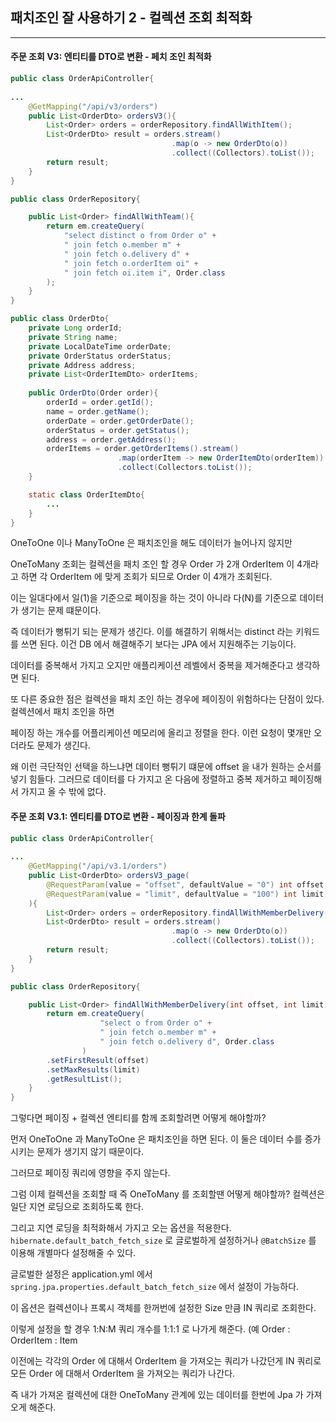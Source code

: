 ## 패치조인 잘 사용하기 2 - 컬렉션 조회 최적화 

***

#### 주문 조회 V3: 엔티티를 DTO로 변환 - 페치 조인 최적화 
```java
public class OrderApiController{
    
...
    @GetMapping("/api/v3/orders")
    public List<OrderDto> ordersV3(){
        List<Order> orders = orderRepository.findAllWithItem(); 
        List<OrderDto> result = orders.stream()
                                    .map(o -> new OrderDto(o))
                                    .collect((Collectors).toList()); 
        return result; 
    }
}
```

````java
public class OrderRepository{

    public List<Order> findAllWithTeam(){
        return em.createQuery(
            "select distinct o from Order o" +
            " join fetch o.member m" +
            " join fetch o.delivery d" + 
            " join fetch o.orderItem oi" +
            " join fetch oi.item i", Order.class
        );  
    } 
}
````

````java
public class OrderDto{
    private Long orderId;
    private String name;
    private LocalDateTime orderDate;
    private OrderStatus orderStatus;
    private Address address;
    private List<OrderItemDto> orderItems;
    
    public OrderDto(Order order){
        orderId = order.getId();
        name = order.getName();
        orderDate = order.getOrderDate();
        orderStatus = order.getStatus();
        address = order.getAddress();
        orderItems = order.getOrderItems().stream()
                        .map(orderItem -> new OrderItemDto(orderItem))
                        .collect(Collectors.toList()); 
    }

    static class OrderItemDto{
        ...
    }  
}
````

OneToOne 이나 ManyToOne 은 패치조인을 해도 데이터가 늘어나지 않지만 

OneToMany 조회는 컬렉션을 패치 조인 할 경우 Order 가 2개 OrderItem 이 4개라고 하면 각 OrderItem 에 맞게 조회가 되므로 Order 이 4개가 조회된다.

이는 일대다에서 일(1)을 기준으로 페이징을 하는 것이 아니라 다(N)를 기준으로 데이터가 생기는 문제 떄문이다. 

즉 데이터가 뻥튀기 되는 문제가 생긴다. 이를 해결하기 위해서는 distinct 라는 키워드를 쓰면 된다. 이건 DB 에서 해결해주기 보다는 JPA 에서 지원해주는 기능이다.

데이터를 중복해서 가지고 오지만 애플리케이션 레벨에서 중복을 제거해준다고 생각하면 된다. 

또 다른 중요한 점은 컬렉션을 패치 조인 하는 경우에 페이징이 위험하다는 단점이 있다. 컬렉션에서 패치 조인을 하면 

페이징 하는 개수를 어플리케이션 메모리에 올리고 정렬을 한다. 이런 요청이 몇개만 오더라도 문제가 생긴다. 

왜 이런 극단적인 선택을 하느냐면 데이터 뻥튀기 떄문에 offset 을 내가 원하는 순서를 넣기 힘들다. 그러므로 데이터를 다 가지고 온 다음에 정렬하고 중복 제거하고 페이징해서 가지고 올 수 밖에 없다.  
  

#### 주문 조회 V3.1: 엔티티를 DTO로 변환 - 페이징과 한계 돌파

```java
public class OrderApiController{
    
...
    @GetMapping("/api/v3.1/orders")
    public List<OrderDto> ordersV3_page(
        @RequestParam(value = "offset", defaultValue = "0") int offset,
        @RequestParam(value = "limit", defaultValue = "100") int limit 
    ){
        List<Order> orders = orderRepository.findAllWithMemberDelivery(offset, limit); 
        List<OrderDto> result = orders.stream()
                                    .map(o -> new OrderDto(o))
                                    .collect((Collectors).toList());
        return result; 
    }
}
```

````java
public class OrderRepository{

    public List<Order> findAllWithMemberDelivery(int offset, int limit){
        return em.createQuery(
                    "select o from Order o" +
                    " join fetch o.member m" +
                    " join fetch o.delivery d", Order.class
                )
        .setFirstResult(offset)
        .setMaxResults(limit)
        .getResultList();  
    } 
}
````

그렇다면 페이징 + 컬렉션 엔티티를 함께 조회할려면 어떻게 해야할까? 

먼저 OneToOne 과 ManyToOne 은 패치조인을 하면 된다. 이 둘은 데이터 수를 증가시키는 문제가 생기지 않기 때문이다. 

그러므로 페이징 쿼리에 영향을 주지 않는다. 

그럼 이제 컬렉션을 조회할 때 즉 OneToMany 를 조회할땐 어떻게 해야할까? 컬렉션은 일단 지연 로딩으로 조회하도록 한다.

그리고 지연 로딩을 최적화해서 가지고 오는 옵션을 적용한다. `hibernate.default_batch_fetch_size` 로 글로벌하게 설정하거나 `@BatchSize` 를 이용해 개별마다 설정해줄 수 있다. 

글로벌한 설정은 application.yml 에서 `spring.jpa.properties.default_batch_fetch_size` 에서 설정이 가능하다.

이 옵션은 컬렉션이나 프록시 객체를 한꺼번에 설정한 Size 만큼 IN 쿼리로 조회한다.

이렇게 설정을 할 경우 1:N:M 쿼리 개수를 1:1:1 로 나가게 해준다.  (예 Order : OrderItem : Item

이전에는 각각의 Order 에 대해서 OrderItem 을 가져오는 쿼리가 나갔던게 IN 쿼리로 모든 Order 에 대해서 OrderItem 을 가져오는 쿼리가 나간다. 

즉 내가 가져온 컬렉션에 대한 OneToMany 관계에 있는 데이터를 한번에 Jpa 가 가져오게 해준다.  